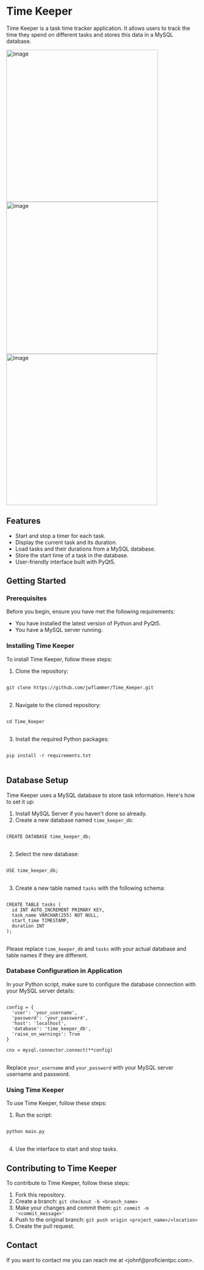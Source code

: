 <h1>Time Keeper</h1>

<p>Time Keeper is a task time tracker application. It allows users to track the time they spend on different tasks and stores this data in a MySQL database.</p>

<img width="398" alt="image" src="https://github.com/jwflammer/Time_Keeper/assets/23066085/def4d6a1-2886-4b1d-89fc-e4de1dcbb0b5">

<img width="398" alt="image" src="https://github.com/jwflammer/Time_Keeper/assets/23066085/ce878513-dade-4c97-aae4-d53ee06c45a4">

<img width="396" alt="image" src="https://github.com/jwflammer/Time_Keeper/assets/23066085/bba2285f-cacc-4362-a2e6-117eda7772f7">

<h2>Features</h2>

<ul>
  <li>Start and stop a timer for each task.</li>
  <li>Display the current task and its duration.</li>
  <li>Load tasks and their durations from a MySQL database.</li>
  <li>Store the start time of a task in the database.</li>
  <li>User-friendly interface built with PyQt5.</li>
</ul>

<h2>Getting Started</h2>

<h3>Prerequisites</h3>

<p>Before you begin, ensure you have met the following requirements:</p>

<ul>
  <li>You have installed the latest version of Python and PyQt5.</li>
  <li>You have a MySQL server running.</li>
</ul>

<h3>Installing Time Keeper</h3>

<p>To install Time Keeper, follow these steps:</p>

<ol>
  <li>Clone the repository:</li>
</ol>

<pre>
<code>
git clone https://github.com/jwflammer/Time_Keeper.git
</code>
</pre>

<ol start="2">
  <li>Navigate to the cloned repository:</li>
</ol>

<pre>
<code>
cd Time_Keeper
</code>
</pre>

<ol start="3">
  <li>Install the required Python packages:</li>
</ol>

<pre>
<code>
pip install -r requirements.txt
</code>
</pre>


<h2>Database Setup</h2>

<p>Time Keeper uses a MySQL database to store task information. Here's how to set it up:</p>

<ol>
  <li>Install MySQL Server if you haven't done so already.</li>
  <li>Create a new database named <code>time_keeper_db</code>:</li>
</ol>

<pre>
<code>
CREATE DATABASE time_keeper_db;
</code>
</pre>

<ol start="2">
  <li>Select the new database:</li>
</ol>

<pre>
<code>
USE time_keeper_db;
</code>
</pre>

<ol start="3">
  <li>Create a new table named <code>tasks</code> with the following schema:</li>
</ol>

<pre>
<code>
CREATE TABLE tasks (
  id INT AUTO_INCREMENT PRIMARY KEY,
  task_name VARCHAR(255) NOT NULL,
  start_time TIMESTAMP,
  duration INT
);
</code>
</pre>

<p>Please replace <code>time_keeper_db</code> and <code>tasks</code> with your actual database and table names if they are different.</p>

<h3>Database Configuration in Application</h3>

<p>In your Python script, make sure to configure the database connection with your MySQL server details:</p>

<pre>
<code>
config = {
  'user': 'your_username',
  'password': 'your_password',
  'host': 'localhost',
  'database': 'time_keeper_db',
  'raise_on_warnings': True
}

cnx = mysql.connector.connect(**config)
</code>
</pre>

<p>Replace <code>your_username</code> and <code>your_password</code> with your MySQL server username and password.</p>

<h3>Using Time Keeper</h3>

<p>To use Time Keeper, follow these steps:</p>

<ol>
  <li>Run the script:</li>
</ol>

<pre>
<code>
python main.py
</code>
</pre>

<ol start="4">
  <li>Use the interface to start and stop tasks.</li>
</ol>

<h2>Contributing to Time Keeper</h2>

<p>To contribute to Time Keeper, follow these steps:</p>

<ol>
  <li>Fork this repository.</li>
  <li>Create a branch: <code>git checkout -b &lt;branch_name&gt;</code></li>
  <li>Make your changes and commit them: <code>git commit -m '&lt;commit_message&gt;'</code></li>
  <li>Push to the original branch: <code>git push origin &lt;project_name&gt;/&lt;location&gt;</code></li>
  <li>Create the pull request.</li>
</ol>

<h2>Contact</h2>

<p>If you want to contact me you can reach me at &lt;johnf@proficientpc.com&gt;.</p>
